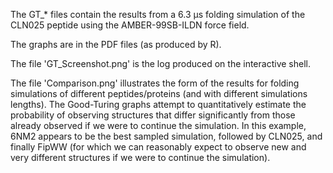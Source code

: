 The GT_* files contain the results from a 6.3 μs folding simulation of the CLN025 peptide using the AMBER-99SB-ILDN force field. 

The graphs are in the PDF files (as produced by R). 

The file 'GT_Screenshot.png' is the log produced on the interactive shell.

The file 'Comparison.png' illustrates the form of the results for folding simulations of different peptides/proteins (and with different simulations lengths). The Good-Turing graphs attempt to quantitatively estimate the probability of observing structures that differ significantly from those already observed if we were to continue the simulation. In this example, 6NM2 appears to be the best sampled simulation, followed by CLN025, and finally FipWW (for which we can reasonably expect to observe new and very different structures if we were to continue the simulation).

